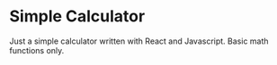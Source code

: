 # Simple Calculator 

Just a simple calculator written with React and Javascript.  Basic math functions only.
